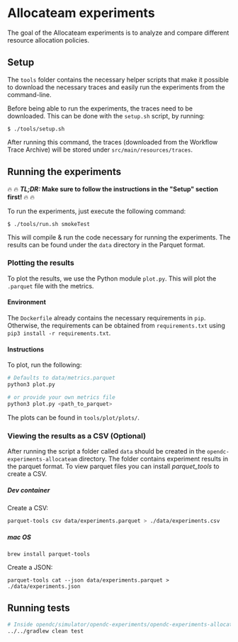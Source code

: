 # Allocateam experiments

The goal of the Allocateam experiments is to analyze and compare different resource allocation policies.

## Setup

The `tools` folder contains the necessary helper scripts that make it possible to download the necessary traces and
easily run the experiments from the command-line.


Before being able to run the experiments, the traces need to be downloaded. This can be done with the `setup.sh` script,
by running:
```shell
$ ./tools/setup.sh
```

After running this command, the traces (downloaded from the Workflow Trace Archive) will be stored under `src/main/resources/traces`.

## Running the experiments

:fire: :fire: ***TL;DR:* Make sure to follow the instructions in the "Setup" section first!** :fire: :fire:

To run the experiments, just execute the following command:
```shell
$ ./tools/run.sh smokeTest
```

This will compile & run the code necessary for running the experiments. The results can be found under the `data` directory in the Parquet format.


### Plotting the results

To plot the results, we use the Python module `plot.py`. This will plot the `.parquet` file with the metrics.

#### Environment

The `Dockerfile` already contains the necessary requirements in `pip`. Otherwise, the requirements can be obtained from `requirements.txt` using
`pip3 install -r requirements.txt`.

#### Instructions

To plot, run the following:

```bash
# Defaults to data/metrics.parquet
python3 plot.py 

# or provide your own metrics file
python3 plot.py <path_to_parquet>
```

The plots can be found in `tools/plot/plots/`.

### Viewing the results as a CSV (Optional)

After running the script a folder called `data` should be created in the `opendc-experiments-allocateam` directory. The folder contains experiment results
in the parquet format. To view parquet files you can install *parquet_tools* to create a CSV.

##### Dev container

Create a CSV:
```bash
parquet-tools csv data/experiments.parquet > ./data/experiments.csv
```

##### mac OS
`brew install parquet-tools`

Create a JSON:
```shell script
parquet-tools cat --json data/experiments.parquet > ./data/experiments.json
```

## Running tests

```bash
# Inside opendc/simulator/opendc-experiments/opendc-experiments-allocateam
../../gradlew clean test
```
